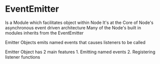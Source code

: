 # EventEmitter

Is a Module which facilitates object within Node
It's at the Core of Node's asynchronous event driven architecture
Many of the Node's built in modules inherits from the EventEmitter

Emitter Objects emits named events that causes listeners to be called

Emitter Object has 2 main features
    1. Emitting named events
    2. Registering listener functions